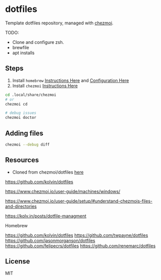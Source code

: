 # dotfiles

Template dotfiles repository, managed with [chezmoi](https://chezmoi.io/).

TODO:

* Clone and configure zsh.
* brewfile
* apt installs


## Steps

1) Install `homebrew` [Instructions Here](https://brew.sh/
) and [Configuration Here](https://docs.brew.sh/Homebrew-on-Linux)  
1) Install `chezmoi` [Instructions Here](https://www.chezmoi.io/install/)  


```sh
cd .local/share/chezmoi
# or
chezmoi cd

# debug issues
chezmoi doctor


```

## Adding files

```sh
chezmoi --debug diff

```


## Resources

*  Cloned from chezmoi/dotfiles [here](https://github.com/chezmoi/dotfiles)




https://github.com/kolvin/dotfiles

https://www.chezmoi.io/user-guide/machines/windows/

https://www.chezmoi.io/user-guide/setup/#understand-chezmois-files-and-directories

https://kolv.in/posts/dotfile-managment

Homebrew



https://github.com/kolvin/dotfiles
https://github.com/twpayne/dotfiles
https://github.com/jasonmorganson/dotfiles
https://github.com/felipecrs/dotfiles
https://github.com/renemarc/dotfiles

## License

MIT
